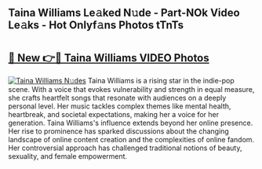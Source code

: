 ## Taina Williams Le𝚊ked N𝚞de - Part-NOk Video Le𝚊ks - Hot Onlyf𝚊ns Photos tTnTs

# <h2><a href="http://ab81482.deff.icu/?id=Taina+Williams">🔗 New 👉🔴 Taina Williams VIDEO Photos</a></h2>

[![Taina Williams N𝚞des](https://i.imgur.com/rIISA9y.gif)](http://ab81482.deff.icu/?id=Taina+Williams)
Taina Williams is a rising star in the indie-pop scene. With a voice that evokes vulnerability and strength in equal measure, she crafts heartfelt songs that resonate with audiences on a deeply personal level. Her music tackles complex themes like mental health, heartbreak, and societal expectations, making her a voice for her generation. Taina Williams's influence extends beyond her online presence. Her rise to prominence has sparked discussions about the changing landscape of online content creation and the complexities of online fandom. Her controversial approach has challenged traditional notions of beauty, sexuality, and female empowerment.

